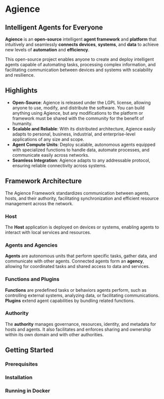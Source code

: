 # Agience
## Intelligent Agents for Everyone

**Agience** is an **open-source** intelligent **agent framework** and **platform** that intuitively and seamlessly **connects devices**, **systems**, and **data** to achieve new levels of **automation** and **efficiency**.

This open-source project enables anyone to create and deploy intelligent agents capable of automating tasks, processing complex information, and facilitating communication between devices and systems with scalability and resilience.

## Highlights

- **Open-Source**: Agience is released under the LGPL license, allowing anyone to use, modify, and distribute the software. You can build anything using Agience, but any modifications to the platform or framework must be shared with the community for the benefit of humanity.
- **Scalable and Reliable**: With its distributed architecture, Agience easily adapts to personal, business, industrial, and enterprise-level applications of any size and scope.
- **Agent Compute Units**: Deploy scalable, autonomous agents equipped with specialized functions to handle data, automate processes, and communicate easily across networks.
- **Seamless Integration**: Agience adapts to any addressable protocol, ensuring reliable connectivity across systems.

## Framework Architecture

The Agience Framework standardizes communication between agents, hosts, and their authority, facilitating synchronization and efficient resource management across the network.

### Host
The **Host** application is deployed on devices or systems, enabling agents to interact with local services and resources.

### Agents and Agencies
**Agents** are autonomous units that perform specific tasks, gather data, and communicate with other agents. Connected agents form an **agency**, allowing for coordinated tasks and shared access to data and services.

### Functions and Plugins
**Functions** are predefined tasks or behaviors agents perform, such as controlling external systems, analyzing data, or facilitating communications. **Plugins** extend agent capabilities by bundling related functions.

### Authority
The **authority** manages governance, resources, identity, and metadata for hosts and agents. It also facilitates and enforces sharing and ownership within its own domain and with other authorities.

## Getting Started

### Prerequisites

### Installation

### Running in Docker
